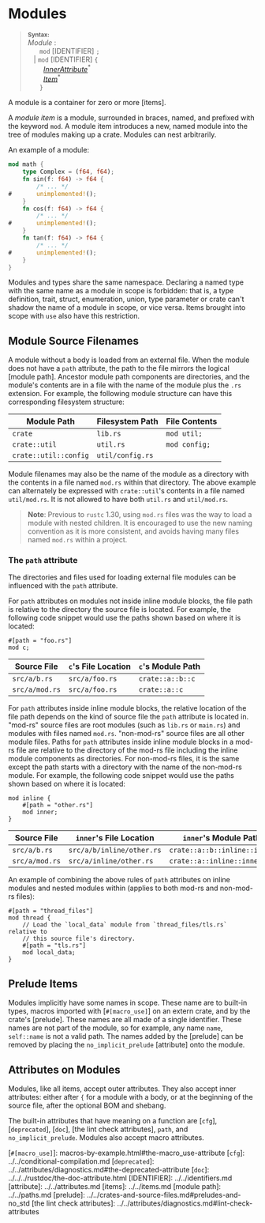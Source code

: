 # Modules

> **<sup>Syntax:</sup>**\
> _Module_ :\
> &nbsp;&nbsp; &nbsp;&nbsp; `mod` [IDENTIFIER] `;`\
> &nbsp;&nbsp; | `mod` [IDENTIFIER] `{`\
> &nbsp;&nbsp; &nbsp;&nbsp;&nbsp;&nbsp; [_InnerAttribute_]<sup>\*</sup>\
> &nbsp;&nbsp; &nbsp;&nbsp;&nbsp;&nbsp; [_Item_]<sup>\*</sup>\
> &nbsp;&nbsp; &nbsp;&nbsp; `}`

A module is a container for zero or more [items].

A _module item_ is a module, surrounded in braces, named, and prefixed with the
keyword `mod`. A module item introduces a new, named module into the tree of
modules making up a crate. Modules can nest arbitrarily.

An example of a module:

```rust
mod math {
    type Complex = (f64, f64);
    fn sin(f: f64) -> f64 {
        /* ... */
#       unimplemented!();
    }
    fn cos(f: f64) -> f64 {
        /* ... */
#       unimplemented!();
    }
    fn tan(f: f64) -> f64 {
        /* ... */
#       unimplemented!();
    }
}
```

Modules and types share the same namespace. Declaring a named type with the
same name as a module in scope is forbidden: that is, a type definition, trait,
struct, enumeration, union, type parameter or crate can't shadow the name of a
module in scope, or vice versa. Items brought into scope with `use` also have
this restriction.

## Module Source Filenames

A module without a body is loaded from an external file. When the module does
not have a `path` attribute, the path to the file mirrors the logical [module
path]. Ancestor module path components are directories, and the module's
contents are in a file with the name of the module plus the `.rs` extension.
For example, the following module structure can have this corresponding
filesystem structure:

Module Path               | Filesystem Path  | File Contents
------------------------- | ---------------  | -------------
`crate`                   | `lib.rs`         | `mod util;`
`crate::util`             | `util.rs`        | `mod config;`
`crate::util::config`     | `util/config.rs` |

Module filenames may also be the name of the module as a directory with the
contents in a file named `mod.rs` within that directory. The above example can
alternately be expressed with `crate::util`'s contents in a file named
`util/mod.rs`. It is not allowed to have both `util.rs` and `util/mod.rs`.

> **Note**: Previous to `rustc` 1.30, using `mod.rs` files was the way to load
> a module with nested children. It is encouraged to use the new naming
> convention as it is more consistent, and avoids having many files named
> `mod.rs` within a project.

### The `path` attribute

The directories and files used for loading external file modules can be
influenced with the `path` attribute.

For `path` attributes on modules not inside inline module blocks, the file
path is relative to the directory the source file is located. For example, the
following code snippet would use the paths shown based on where it is located:

```rust,ignore
#[path = "foo.rs"]
mod c;
```

Source File    | `c`'s File Location | `c`'s Module Path
-------------- | ------------------- | ----------------------
`src/a/b.rs`   | `src/a/foo.rs`      | `crate::a::b::c`
`src/a/mod.rs` | `src/a/foo.rs`      | `crate::a::c`

For `path` attributes inside inline module blocks, the relative location of
the file path depends on the kind of source file the `path` attribute is
located in. "mod-rs" source files are root modules (such as `lib.rs` or
`main.rs`) and modules with files named `mod.rs`. "non-mod-rs" source files
are all other module files. Paths for `path` attributes inside inline module
blocks in a mod-rs file are relative to the directory of the mod-rs file
including the inline module components as directories. For non-mod-rs files,
it is the same except the path starts with a directory with the name of the
non-mod-rs module. For example, the following code snippet would use the paths
shown based on where it is located:

```rust,ignore
mod inline {
    #[path = "other.rs"]
    mod inner;
}
```

Source File    | `inner`'s File Location   | `inner`'s Module Path
-------------- | --------------------------| ----------------------------
`src/a/b.rs`   | `src/a/b/inline/other.rs` | `crate::a::b::inline::inner`
`src/a/mod.rs` | `src/a/inline/other.rs`   | `crate::a::inline::inner`

An example of combining the above rules of `path` attributes on inline modules
and nested modules within (applies to both mod-rs and non-mod-rs files):

```rust,ignore
#[path = "thread_files"]
mod thread {
    // Load the `local_data` module from `thread_files/tls.rs` relative to
    // this source file's directory.
    #[path = "tls.rs"]
    mod local_data;
}
```

## Prelude Items

Modules implicitly have some names in scope. These name are to built-in types,
macros imported with [`#[macro_use]`] on an extern crate, and by the crate's
[prelude]. These names are all made of a single identifier. These names are not
part of the module, so for example, any name `name`, `self::name` is not a
valid path. The names added by the [prelude] can be removed by placing the
`no_implicit_prelude` [attribute] onto the module.

## Attributes on Modules

Modules, like all items, accept outer attributes. They also accept inner
attributes: either after `{` for a module with a body, or at the beginning of the
source file, after the optional BOM and shebang.

The built-in attributes that have meaning on a function are [`cfg`],
[`deprecated`], [`doc`], [the lint check attributes], `path`, and
`no_implicit_prelude`. Modules also accept macro attributes.

[_InnerAttribute_]: ../../attributes.md
[_Item_]: ../../items.md
[`#[macro_use]`]: macros-by-example.html#the-macro_use-attribute
[`cfg`]: ../../conditional-compilation.md
[`deprecated`]: ../../attributes/diagnostics.md#the-deprecated-attribute
[`doc`]: ../../../rustdoc/the-doc-attribute.html
[IDENTIFIER]: ../../identifiers.md
[attribute]: ../../attributes.md
[items]: ../../items.md
[module path]: ../../paths.md
[prelude]: ../../crates-and-source-files.md#preludes-and-no_std
[the lint check attributes]: ../../attributes/diagnostics.md#lint-check-attributes
